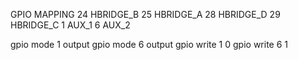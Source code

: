 GPIO MAPPING
24 HBRIDGE_B
25 HBRIDGE_A
28 HBRIDGE_D
29 HBRIDGE_C
 1 AUX_1
 6 AUX_2

gpio mode 1 output
gpio mode 6 output
gpio write 1 0
gpio write 6 1